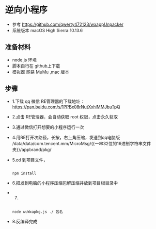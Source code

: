 # 逆向小程序

* 参考  https://github.com/qwerty472123/wxappUnpacker
* 系统版本 macOS High Sierra 10.13.6
## 准备材料
  * node.js 环境
  * 脚本自行在 github上下载
  * 模拟器 网易 MuMu ,mac 版本
## 步骤
  * 1.下载 qq 微信  RE管理器的下载地址：https://pan.baidu.com/s/1PPBx08rNutXxhlMMJbuTpQ
  * 2.点击 RE管理器，会自动获取 root 权限，点击永久获取
  * 3.通过微信打开想要的小程序运行一次
  * 4.用RE打开次路径，长按，右上角压缩，发送到qq电脑版
  /data/data/com.tencent.mm/MicroMsg/{{一串32位的16进制字符串文件夹}}/appbrand/pkg/
  * 5.cd 到项目文件，
    <pre><code>
    npm install
    </code></pre>

  * 6.把发到电脑的小程序压缩包解压缩并放到项目根目录中
  * 7.
    <pre><code>
    node wuWxapkg.js ./ 包名
    </code></pre>
  * 8.反编译完成